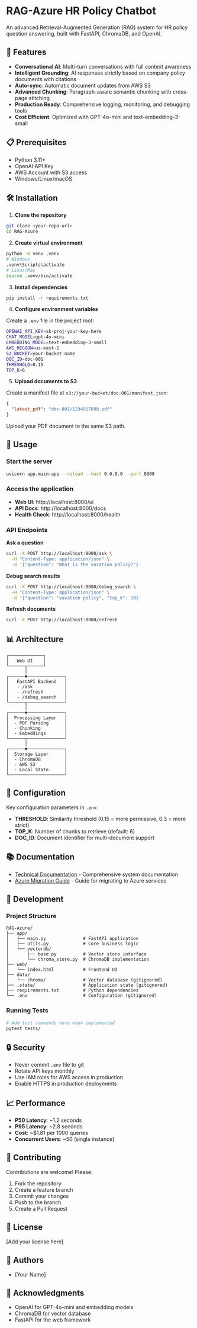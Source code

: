 # RAG-Azure HR Policy Chatbot

An advanced Retrieval-Augmented Generation (RAG) system for HR policy question answering, built with FastAPI, ChromaDB, and OpenAI.

## 🚀 Features

- **Conversational AI**: Multi-turn conversations with full context awareness
- **Intelligent Grounding**: AI responses strictly based on company policy documents with citations
- **Auto-sync**: Automatic document updates from AWS S3
- **Advanced Chunking**: Paragraph-aware semantic chunking with cross-page stitching
- **Production Ready**: Comprehensive logging, monitoring, and debugging tools
- **Cost Efficient**: Optimized with GPT-4o-mini and text-embedding-3-small

## 📋 Prerequisites

- Python 3.11+
- OpenAI API Key
- AWS Account with S3 access
- Windows/Linux/macOS

## 🛠️ Installation

1. **Clone the repository**
```bash
git clone <your-repo-url>
cd RAG-Azure
```

2. **Create virtual environment**
```bash
python -m venv .venv
# Windows
.venv\Scripts\activate
# Linux/Mac
source .venv/bin/activate
```

3. **Install dependencies**
```bash
pip install -r requirements.txt
```

4. **Configure environment variables**

Create a `.env` file in the project root:
```bash
OPENAI_API_KEY=sk-proj-your-key-here
CHAT_MODEL=gpt-4o-mini
EMBEDDING_MODEL=text-embedding-3-small
AWS_REGION=us-east-1
S3_BUCKET=your-bucket-name
DOC_ID=doc-001
THRESHOLD=0.15
TOP_K=6
```

5. **Upload documents to S3**

Create a manifest file at `s3://your-bucket/doc-001/manifest.json`:
```json
{
  "latest_pdf": "doc-001/1234567890.pdf"
}
```

Upload your PDF document to the same S3 path.

## 🚀 Usage

### Start the server
```bash
uvicorn app.main:app --reload --host 0.0.0.0 --port 8000
```

### Access the application
- **Web UI**: http://localhost:8000/ui
- **API Docs**: http://localhost:8000/docs
- **Health Check**: http://localhost:8000/health

### API Endpoints

**Ask a question**
```bash
curl -X POST http://localhost:8000/ask \
  -H "Content-Type: application/json" \
  -d '{"question": "What is the vacation policy?"}'
```

**Debug search results**
```bash
curl -X POST http://localhost:8000/debug_search \
  -H "Content-Type: application/json" \
  -d '{"question": "vacation policy", "top_k": 10}'
```

**Refresh documents**
```bash
curl -X POST http://localhost:8000/refresh
```

## 📊 Architecture

```
┌─────────────┐
│   Web UI    │
└──────┬──────┘
       │
┌──────▼──────────────┐
│   FastAPI Backend   │
│   - /ask            │
│   - /refresh        │
│   - /debug_search   │
└──────┬──────────────┘
       │
┌──────▼──────────────┐
│  Processing Layer   │
│  - PDF Parsing      │
│  - Chunking         │
│  - Embeddings       │
└──────┬──────────────┘
       │
┌──────▼──────────────┐
│  Storage Layer      │
│  - ChromaDB         │
│  - AWS S3           │
│  - Local State      │
└─────────────────────┘
```

## 🔧 Configuration

Key configuration parameters in `.env`:

- **THRESHOLD**: Similarity threshold (0.15 = more permissive, 0.3 = more strict)
- **TOP_K**: Number of chunks to retrieve (default: 6)
- **DOC_ID**: Document identifier for multi-document support

## 📚 Documentation

- [Technical Documentation](./TECHNICAL_DOCUMENTATION.md) - Comprehensive system documentation
- [Azure Migration Guide](./AZURE_MIGRATION_GUIDE.md) - Guide for migrating to Azure services

## 🧪 Development

### Project Structure
```
RAG-Azure/
├── app/
│   ├── main.py              # FastAPI application
│   ├── utils.py             # Core business logic
│   └── vectordb/
│       ├── base.py          # Vector store interface
│       └── chroma_store.py  # ChromaDB implementation
├── web/
│   └── index.html           # Frontend UI
├── data/
│   └── chroma/              # Vector database (gitignored)
├── .state/                  # Application state (gitignored)
├── requirements.txt         # Python dependencies
└── .env                     # Configuration (gitignored)
```

### Running Tests
```bash
# Add test commands here when implemented
pytest tests/
```

## 🔒 Security

- Never commit `.env` file to git
- Rotate API keys monthly
- Use IAM roles for AWS access in production
- Enable HTTPS in production deployments

## 📈 Performance

- **P50 Latency**: ~1.2 seconds
- **P95 Latency**: ~2.8 seconds
- **Cost**: ~$1.81 per 1000 queries
- **Concurrent Users**: ~50 (single instance)

## 🤝 Contributing

Contributions are welcome! Please:
1. Fork the repository
2. Create a feature branch
3. Commit your changes
4. Push to the branch
5. Create a Pull Request

## 📝 License

[Add your license here]

## 👥 Authors

- [Your Name]

## 🙏 Acknowledgments

- OpenAI for GPT-4o-mini and embedding models
- ChromaDB for vector database
- FastAPI for the web framework